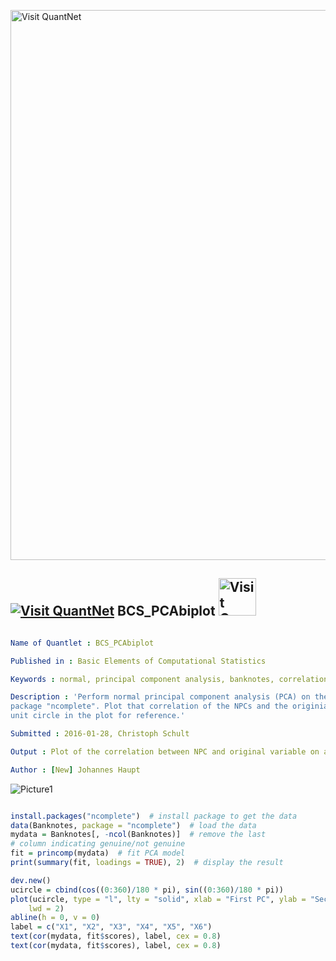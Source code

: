 
[<img src="https://github.com/QuantLet/Styleguide-and-FAQ/blob/master/pictures/banner.png" width="880" alt="Visit QuantNet">](http://quantlet.de/index.php?p=info)

## [<img src="https://github.com/QuantLet/Styleguide-and-Validation-procedure/blob/master/pictures/qloqo.png" alt="Visit QuantNet">](http://quantlet.de/) **BCS_PCAbiplot** [<img src="https://github.com/QuantLet/Styleguide-and-Validation-procedure/blob/master/pictures/QN2.png" width="60" alt="Visit QuantNet 2.0">](http://quantlet.de/d3/ia)

```yaml

Name of Quantlet : BCS_PCAbiplot

Published in : Basic Elements of Computational Statistics

Keywords : normal, principal component analysis, banknotes, correlation, plot

Description : 'Perform normal principal component analysis (PCA) on the data "banknotes" from
package "ncomplete". Plot that correlation of the NPCs and the originial variable including the
unit circle in the plot for reference.'

Submitted : 2016-01-28, Christoph Schult

Output : Plot of the correlation between NPC and original variable on a unit circle.

Author : [New] Johannes Haupt

```

![Picture1](BCS_PCAbiplot.png)


```r

install.packages("ncomplete")  # install package to get the data
data(Banknotes, package = "ncomplete")  # load the data
mydata = Banknotes[, -ncol(Banknotes)]  # remove the last
# column indicating genuine/not genuine
fit = princomp(mydata)  # fit PCA model
print(summary(fit, loadings = TRUE), 2)  # display the result

dev.new()
ucircle = cbind(cos((0:360)/180 * pi), sin((0:360)/180 * pi))
plot(ucircle, type = "l", lty = "solid", xlab = "First PC", ylab = "Second PC", cex.lab = 0.8, cex.axis = 0.8, cex.main = 0.8, 
    lwd = 2)
abline(h = 0, v = 0)
label = c("X1", "X2", "X3", "X4", "X5", "X6")
text(cor(mydata, fit$scores), label, cex = 0.8)
text(cor(mydata, fit$scores), label, cex = 0.8)
```
